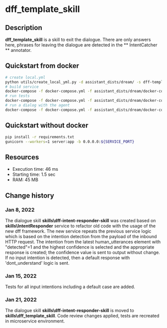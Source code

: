 # dff_template_skill

## Description

**dff_template_skill** is a skill to exit the dialogue. There are only answers here, phrases for leaving the dialogue are detected in the ** IntentCatcher ** annotator.

## Quickstart from docker

```bash
# create local.yml
python utils/create_local_yml.py -d assistant_dists/dream/ -s dff-template-skill
# build service
docker-compose -f docker-compose.yml -f assistant_dists/dream/docker-compose.override.yml -f assistant_dists/dream/local.yml up -d --build dff-template-skill
# run tests
docker-compose -f docker-compose.yml -f assistant_dists/dream/docker-compose.override.yml -f assistant_dists/dream/local.yml  exec dff-template-skill bash test.sh
# run a dialog with the agent
docker-compose -f docker-compose.yml -f assistant_dists/dream/docker-compose.override.yml -f assistant_dists/dream/local.yml exec agent python -m deeppavlov_agent.run
```

## Quickstart without docker

```bash
pip install -r requirements.txt
gunicorn --workers=1 server:app -b 0.0.0.0:${SERVICE_PORT}
```

## Resources

* Execution time: 46 ms
* Starting time: 1.5 sec
* RAM: 45 MB

## Change history
### Jan 8, 2022
The dialogue skill **skills\dff-intent-responder-skill** was created based on **skills\IntentResponder** service to refactor old code with the usage of the new dff framework. The new service repeats the previous service logic which is based on the intention detection from the payload of the inbound HTTP request. The intention from the latest human_utterances element with "detected"=1 and the highest confidence is selected and the appropriate response is created; the confidence value is sent to output without change. If no input intention is detected, then a default response with 'dont_understand' logic is sent.
### Jan 15, 2022
Tests for all input intentions including a default case are added.
### Jan 21, 2022
The dialogue skill **skills\dff-intent-responder-skill** is moved to **skills\dff_template_skill**. Code review changes applied, tests are recreated in microservice environment.
